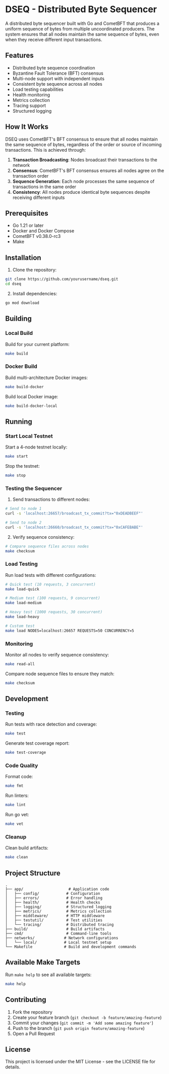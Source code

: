 # DSEQ - Distributed Byte Sequencer

A distributed byte sequencer built with Go and CometBFT that produces a uniform sequence of bytes from multiple uncoordinated producers. The system ensures that all nodes maintain the same sequence of bytes, even when they receive different input transactions.

## Features

- Distributed byte sequence coordination
- Byzantine Fault Tolerance (BFT) consensus
- Multi-node support with independent inputs
- Consistent byte sequence across all nodes
- Load testing capabilities
- Health monitoring
- Metrics collection
- Tracing support
- Structured logging

## How It Works

DSEQ uses CometBFT's BFT consensus to ensure that all nodes maintain the same sequence of bytes, regardless of the order or source of incoming transactions. This is achieved through:

1. **Transaction Broadcasting**: Nodes broadcast their transactions to the network
2. **Consensus**: CometBFT's BFT consensus ensures all nodes agree on the transaction order
3. **Sequence Generation**: Each node processes the same sequence of transactions in the same order
4. **Consistency**: All nodes produce identical byte sequences despite receiving different inputs

## Prerequisites

- Go 1.21 or later
- Docker and Docker Compose
- CometBFT v0.38.0-rc3
- Make

## Installation

1. Clone the repository:
```bash
git clone https://github.com/yourusername/dseq.git
cd dseq
```

2. Install dependencies:
```bash
go mod download
```

## Building

### Local Build
Build for your current platform:
```bash
make build
```

### Docker Build
Build multi-architecture Docker images:
```bash
make build-docker
```

Build local Docker image:
```bash
make build-docker-local
```

## Running

### Start Local Testnet
Start a 4-node testnet locally:
```bash
make start
```

Stop the testnet:
```bash
make stop
```

### Testing the Sequencer

1. Send transactions to different nodes:
```bash
# Send to node 1
curl -s 'localhost:26657/broadcast_tx_commit?tx="0xDEADBEEF"'

# Send to node 2
curl -s 'localhost:26660/broadcast_tx_commit?tx="0xCAFEBABE"'
```

2. Verify sequence consistency:
```bash
# Compare sequence files across nodes
make checksum
```

### Load Testing

Run load tests with different configurations:

```bash
# Quick test (10 requests, 3 concurrent)
make load-quick

# Medium test (100 requests, 9 concurrent)
make load-medium

# Heavy test (1000 requests, 30 concurrent)
make load-heavy

# Custom test
make load NODES=localhost:26657 REQUESTS=50 CONCURRENCY=5
```

### Monitoring

Monitor all nodes to verify sequence consistency:
```bash
make read-all
```

Compare node sequence files to ensure they match:
```bash
make checksum
```

## Development

### Testing
Run tests with race detection and coverage:
```bash
make test
```

Generate test coverage report:
```bash
make test-coverage
```

### Code Quality
Format code:
```bash
make fmt
```

Run linters:
```bash
make lint
```

Run go vet:
```bash
make vet
```

### Cleanup
Clean build artifacts:
```bash
make clean
```

## Project Structure

```
.
├── app/                    # Application code
│   ├── config/            # Configuration
│   ├── errors/            # Error handling
│   ├── health/            # Health checks
│   ├── logging/           # Structured logging
│   ├── metrics/           # Metrics collection
│   ├── middleware/        # HTTP middleware
│   ├── testutil/          # Test utilities
│   └── tracing/           # Distributed tracing
├── build/                 # Build artifacts
├── cmd/                   # Command-line tools
├── networks/             # Network configurations
│   └── local/            # Local testnet setup
└── Makefile              # Build and development commands
```

## Available Make Targets

Run `make help` to see all available targets:

```bash
make help
```

## Contributing

1. Fork the repository
2. Create your feature branch (`git checkout -b feature/amazing-feature`)
3. Commit your changes (`git commit -m 'Add some amazing feature'`)
4. Push to the branch (`git push origin feature/amazing-feature`)
5. Open a Pull Request

## License

This project is licensed under the MIT License - see the LICENSE file for details.
